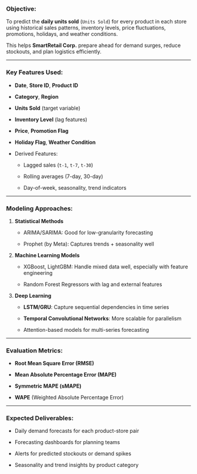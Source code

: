 ### Objective:

To predict the **daily units sold** (`Units Sold`) for every product in each store using historical sales patterns, inventory levels, price fluctuations, promotions, holidays, and weather conditions.

This helps **SmartRetail Corp.** prepare ahead for demand surges, reduce stockouts, and plan logistics efficiently.

---

### Key Features Used:

- **Date**, **Store ID**, **Product ID**
    
- **Category**, **Region**
    
- **Units Sold** (target variable)
    
- **Inventory Level** (lag features)
    
- **Price**, **Promotion Flag**
    
- **Holiday Flag**, **Weather Condition**
    
- Derived Features:
    
    - Lagged sales (`t-1`, `t-7`, `t-30`)
        
    - Rolling averages (7-day, 30-day)
        
    - Day-of-week, seasonality, trend indicators
        

---

### Modeling Approaches:

1. **Statistical Methods**
    
    - ARIMA/SARIMA: Good for low-granularity forecasting
        
    - Prophet (by Meta): Captures trends + seasonality well
        
2. **Machine Learning Models**
    
    - XGBoost, LightGBM: Handle mixed data well, especially with feature engineering
        
    - Random Forest Regressors with lag and external features
        
3. **Deep Learning**
    
    - **LSTM/GRU**: Capture sequential dependencies in time series
        
    - **Temporal Convolutional Networks**: More scalable for parallelism
        
    - Attention-based models for multi-series forecasting
        

---

### Evaluation Metrics:

- **Root Mean Square Error (RMSE)**
    
- **Mean Absolute Percentage Error (MAPE)**
    
- **Symmetric MAPE (sMAPE)**
    
- **WAPE** (Weighted Absolute Percentage Error)
    

---

### Expected Deliverables:

- Daily demand forecasts for each product-store pair
    
- Forecasting dashboards for planning teams
    
- Alerts for predicted stockouts or demand spikes
    
- Seasonality and trend insights by product category
